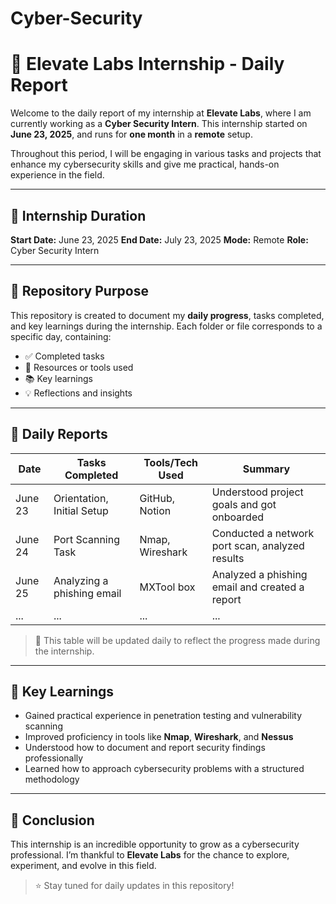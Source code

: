 # Cyber-Security

# 📝 Elevate Labs Internship - Daily Report

Welcome to the daily report of my internship at **Elevate Labs**, where I am currently working as a **Cyber Security Intern**. This internship started on **June 23, 2025**, and runs for **one month** in a **remote** setup.

Throughout this period, I will be engaging in various tasks and projects that enhance my cybersecurity skills and give me practical, hands-on experience in the field.

---

## 📅 Internship Duration

**Start Date:** June 23, 2025
**End Date:** July 23, 2025
**Mode:** Remote
**Role:** Cyber Security Intern

---

## 📂 Repository Purpose

This repository is created to document my **daily progress**, tasks completed, and key learnings during the internship. Each folder or file corresponds to a specific day, containing:

* ✅ Completed tasks
* 📂 Resources or tools used
* 📚 Key learnings
* 💡 Reflections and insights

---

## 📖 Daily Reports

| Date    | Tasks Completed            | Tools/Tech Used | Summary                                             |
| ------- | -------------------------- | --------------- | --------------------------------------------------- |
| June 23 | Orientation, Initial Setup | GitHub, Notion  | Understood project goals and got onboarded          |
| June 24 | Port Scanning Task         | Nmap, Wireshark | Conducted a network port scan, analyzed results     |
| June 25 | Analyzing a phishing email | MXTool box      | Analyzed a phishing email and created a report      |
| ...     | ...                        | ...             | ...                                                 |

> 🔁 This table will be updated daily to reflect the progress made during the internship.

---

## 🧠 Key Learnings

* Gained practical experience in penetration testing and vulnerability scanning
* Improved proficiency in tools like **Nmap**, **Wireshark**, and **Nessus**
* Understood how to document and report security findings professionally
* Learned how to approach cybersecurity problems with a structured methodology

---

## 📌 Conclusion

This internship is an incredible opportunity to grow as a cybersecurity professional. I’m thankful to **Elevate Labs** for the chance to explore, experiment, and evolve in this field.

> ⭐️ Stay tuned for daily updates in this repository!


